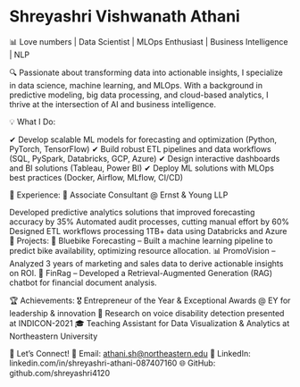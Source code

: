 # Shreyashri Vishwanath Athani
📊 Love numbers | Data Scientist | MLOps Enthusiast | Business Intelligence | NLP 

🔍 Passionate about transforming data into actionable insights, I specialize in data science, machine learning, and MLOps. With a background in predictive modeling, big data processing, and cloud-based analytics, I thrive at the intersection of AI and business intelligence.

💡 What I Do:

✔ Develop scalable ML models for forecasting and optimization (Python, PyTorch, TensorFlow)
✔ Build robust ETL pipelines and data workflows (SQL, PySpark, Databricks, GCP, Azure)
✔ Design interactive dashboards and BI solutions (Tableau, Power BI)
✔ Deploy ML solutions with MLOps best practices (Docker, Airflow, MLflow, CI/CD)

📌 Experience:
🔹 Associate Consultant @ Ernst & Young LLP

Developed predictive analytics solutions that improved forecasting accuracy by 35%
Automated audit processes, cutting manual effort by 60%
Designed ETL workflows processing 1TB+ data using Databricks and Azure
📌 Projects:
🚴 Bluebike Forecasting – Built a machine learning pipeline to predict bike availability, optimizing resource allocation.
📊 PromoVision – Analyzed 3 years of marketing and sales data to derive actionable insights on ROI.
📑 FinRag – Developed a Retrieval-Augmented Generation (RAG) chatbot for financial document analysis.

🏆 Achievements:
🎖 Entrepreneur of the Year & Exceptional Awards @ EY for leadership & innovation
📄 Research on voice disability detection presented at INDICON-2021
🎓 Teaching Assistant for Data Visualization & Analytics at Northeastern University

🚀 Let’s Connect!
📩 Email: athani.sh@northeastern.edu
🔗 LinkedIn: linkedin.com/in/shreyashri-athani-087407160
🌐 GitHub: github.com/shreyashri4120
